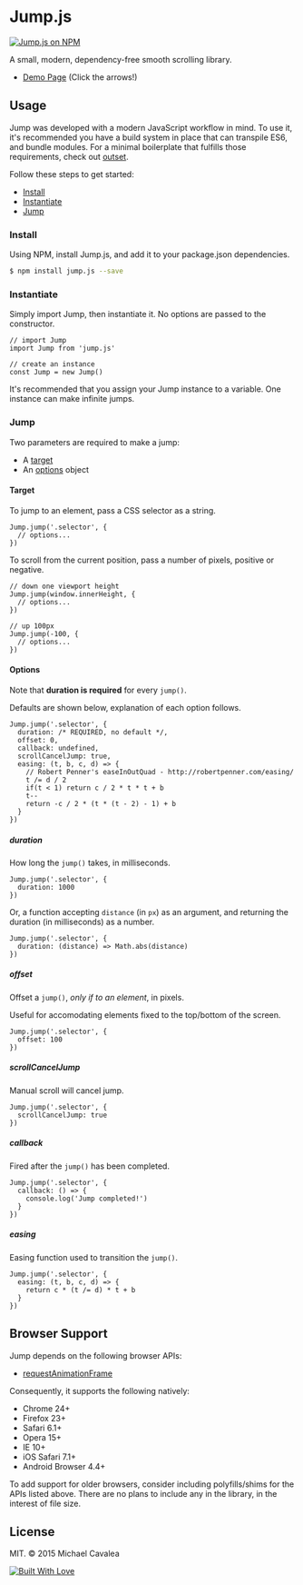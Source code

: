 # Jump.js

[![Jump.js on NPM](https://img.shields.io/npm/v/jump.js.svg)](https://www.npmjs.com/package/jump.js)

A small, modern, dependency-free smooth scrolling library.

* [Demo Page](http://callmecavs.github.io/jump.js/) (Click the arrows!)

## Usage

Jump was developed with a modern JavaScript workflow in mind. To use it, it's recommended you have a build system in place that can transpile ES6, and bundle modules. For a minimal boilerplate that fulfills those requirements, check out [outset](https://github.com/callmecavs/outset).

Follow these steps to get started:

* [Install](#install)
* [Instantiate](#instantiate)
* [Jump](#jump)

### Install

Using NPM, install Jump.js, and add it to your package.json dependencies.

```bash
$ npm install jump.js --save
```

### Instantiate

Simply import Jump, then instantiate it. No options are passed to the constructor.

```es6
// import Jump
import Jump from 'jump.js'

// create an instance
const Jump = new Jump()
```

It's recommended that you assign your Jump instance to a variable. One instance can make infinite jumps.

### Jump

Two parameters are required to make a jump:

* A [target](#target)
* An [options](#options) object

#### Target

To jump to an element, pass a CSS selector as a string.

```es6
Jump.jump('.selector', {
  // options...
})
```

To scroll from the current position, pass a number of pixels, positive or negative.

```es6
// down one viewport height
Jump.jump(window.innerHeight, {
  // options...
})

// up 100px
Jump.jump(-100, {
  // options...
})
```

#### Options

Note that **duration is required** for every `jump()`.

Defaults are shown below, explanation of each option follows.

```es6
Jump.jump('.selector', {
  duration: /* REQUIRED, no default */,
  offset: 0,
  callback: undefined,
  scrollCancelJump: true,
  easing: (t, b, c, d) => {
    // Robert Penner's easeInOutQuad - http://robertpenner.com/easing/
    t /= d / 2
    if(t < 1) return c / 2 * t * t + b
    t--
    return -c / 2 * (t * (t - 2) - 1) + b
  }
})
```

##### duration

How long the `jump()` takes, in milliseconds.

```es6
Jump.jump('.selector', {
  duration: 1000
})
```

Or, a function accepting `distance` (in `px`) as an argument, and returning the duration (in milliseconds) as a number.

```es6
Jump.jump('.selector', {
  duration: (distance) => Math.abs(distance)
})
```

##### offset

Offset a `jump()`, _only if to an element_, in pixels.

Useful for accomodating elements fixed to the top/bottom of the screen.

```es6
Jump.jump('.selector', {
  offset: 100
})
```

##### scrollCancelJump

Manual scroll will cancel jump.

```es6
Jump.jump('.selector', {
  scrollCancelJump: true
})
```

##### callback

Fired after the `jump()` has been completed.

```es6
Jump.jump('.selector', {
  callback: () => {
    console.log('Jump completed!')
  }
})
```

##### easing

Easing function used to transition the `jump()`.

```es6
Jump.jump('.selector', {
  easing: (t, b, c, d) => {
    return c * (t /= d) * t + b
  }
})
```

## Browser Support

Jump depends on the following browser APIs:

* [requestAnimationFrame](https://developer.mozilla.org/en-US/docs/Web/API/window/requestAnimationFrame)

Consequently, it supports the following natively:

* Chrome 24+
* Firefox 23+
* Safari 6.1+
* Opera 15+
* IE 10+
* iOS Safari 7.1+
* Android Browser 4.4+

To add support for older browsers, consider including polyfills/shims for the APIs listed above. There are no plans to include any in the library, in the interest of file size.

## License

MIT. © 2015 Michael Cavalea

[![Built With Love](http://forthebadge.com/images/badges/built-with-love.svg)](http://forthebadge.com)
